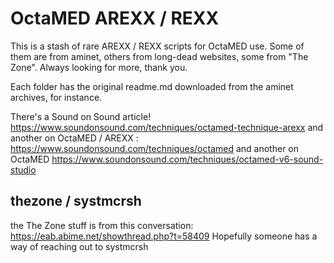 # OctaMED AREXX / REXX
This is a stash of rare AREXX / REXX scripts for OctaMED use. Some of them are from aminet, others from long-dead websites, some from "The Zone". Always looking for more, thank you.

Each folder has the original readme.md downloaded from the aminet archives, for instance.

There's a Sound on Sound article! https://www.soundonsound.com/techniques/octamed-technique-arexx
and another on OctaMED / AREXX : https://www.soundonsound.com/techniques/octamed
and another on OctaMED https://www.soundonsound.com/techniques/octamed-v6-sound-studio

## thezone / systmcrsh
the The Zone stuff is from this conversation: https://eab.abime.net/showthread.php?t=58409
Hopefully someone has a way of reaching out to systmcrsh
